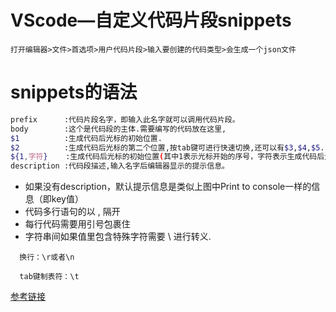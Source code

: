 # VScode—自定义代码片段snippets

```
打开编辑器>文件>首选项>用户代码片段>输入要创建的代码类型>会生成一个json文件
```



# snippets的语法

```bash
prefix      :代码片段名字，即输入此名字就可以调用代码片段。
body        :这个是代码段的主体.需要编写的代码放在这里,　　　　　 
$1          :生成代码后光标的初始位置.
$2          :生成代码后光标的第二个位置,按tab键可进行快速切换,还可以有$3,$4,$5.....
${1,字符}    :生成代码后光标的初始位置(其中1表示光标开始的序号，字符表示生成代码后光标会直接选中字符。)
description :代码段描述,输入名字后编辑器显示的提示信息。
```

- 如果没有description，默认提示信息是类似上图中Print to console一样的信息（即key值）
- 代码多行语句的以 , 隔开
- 每行代码需要用引号包裹住
- 字符串间如果值里包含特殊字符需要 \ 进行转义.



```undefined
  换行：\r或者\n

  tab键制表符：\t
```


[参考链接](https://juejin.cn/post/6844903869424599053)





